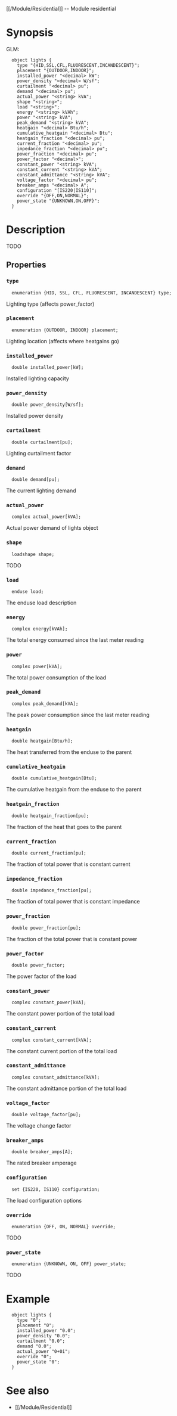 [[/Module/Residential]] -- Module residential

# Synopsis
GLM:
~~~
  object lights {
    type "{HID,SSL,CFL,FLUORESCENT,INCANDESCENT}";
    placement "{OUTDOOR,INDOOR}";
    installed_power "<decimal> kW";
    power_density "<decimal> W/sf";
    curtailment "<decimal> pu";
    demand "<decimal> pu";
    actual_power "<string> kVA";
    shape "<string>";
    load "<string>";
    energy "<string> kVAh";
    power "<string> kVA";
    peak_demand "<string> kVA";
    heatgain "<decimal> Btu/h";
    cumulative_heatgain "<decimal> Btu";
    heatgain_fraction "<decimal> pu";
    current_fraction "<decimal> pu";
    impedance_fraction "<decimal> pu";
    power_fraction "<decimal> pu";
    power_factor "<decimal>";
    constant_power "<string> kVA";
    constant_current "<string> kVA";
    constant_admittance "<string> kVA";
    voltage_factor "<decimal> pu";
    breaker_amps "<decimal> A";
    configuration "[IS220|IS110]";
    override "{OFF,ON,NORMAL}";
    power_state "{UNKNOWN,ON,OFF}";
  }
~~~

# Description

TODO

## Properties

### `type`
~~~
  enumeration {HID, SSL, CFL, FLUORESCENT, INCANDESCENT} type;
~~~

Lighting type (affects power_factor)

### `placement`
~~~
  enumeration {OUTDOOR, INDOOR} placement;
~~~

Lighting location (affects where heatgains go)

### `installed_power`
~~~
  double installed_power[kW];
~~~

Installed lighting capacity

### `power_density`
~~~
  double power_density[W/sf];
~~~

Installed power density

### `curtailment`
~~~
  double curtailment[pu];
~~~

Lighting curtailment factor

### `demand`
~~~
  double demand[pu];
~~~

The current lighting demand

### `actual_power`
~~~
  complex actual_power[kVA];
~~~

Actual power demand of lights object

### `shape`
~~~
  loadshape shape;
~~~

TODO

### `load`
~~~
  enduse load;
~~~

The enduse load description

### `energy`
~~~
  complex energy[kVAh];
~~~

The total energy consumed since the last meter reading

### `power`
~~~
  complex power[kVA];
~~~

The total power consumption of the load

### `peak_demand`
~~~
  complex peak_demand[kVA];
~~~

The peak power consumption since the last meter reading

### `heatgain`
~~~
  double heatgain[Btu/h];
~~~

The heat transferred from the enduse to the parent

### `cumulative_heatgain`
~~~
  double cumulative_heatgain[Btu];
~~~

The cumulative heatgain from the enduse to the parent

### `heatgain_fraction`
~~~
  double heatgain_fraction[pu];
~~~

The fraction of the heat that goes to the parent

### `current_fraction`
~~~
  double current_fraction[pu];
~~~

The fraction of total power that is constant current

### `impedance_fraction`
~~~
  double impedance_fraction[pu];
~~~

The fraction of total power that is constant impedance

### `power_fraction`
~~~
  double power_fraction[pu];
~~~

The fraction of the total power that is constant power

### `power_factor`
~~~
  double power_factor;
~~~

The power factor of the load

### `constant_power`
~~~
  complex constant_power[kVA];
~~~

The constant power portion of the total load

### `constant_current`
~~~
  complex constant_current[kVA];
~~~

The constant current portion of the total load

### `constant_admittance`
~~~
  complex constant_admittance[kVA];
~~~

The constant admittance portion of the total load

### `voltage_factor`
~~~
  double voltage_factor[pu];
~~~

The voltage change factor

### `breaker_amps`
~~~
  double breaker_amps[A];
~~~

The rated breaker amperage

### `configuration`
~~~
  set {IS220, IS110} configuration;
~~~

The load configuration options

### `override`
~~~
  enumeration {OFF, ON, NORMAL} override;
~~~

TODO

### `power_state`
~~~
  enumeration {UNKNOWN, ON, OFF} power_state;
~~~

TODO

# Example

~~~
  object lights {
    type "0";
    placement "0";
    installed_power "0.0";
    power_density "0.0";
    curtailment "0.0";
    demand "0.0";
    actual_power "0+0i";
    override "0";
    power_state "0";
  }
~~~

# See also
* [[/Module/Residential]]

